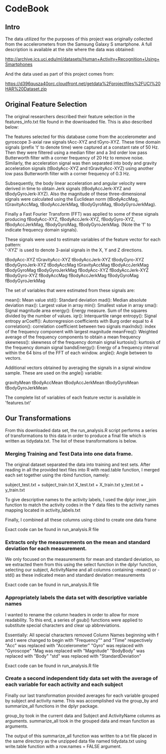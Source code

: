 # CodeBook

## Intro

The data utilized for the purposes of this project was originally collected from the accelerometers from the Samsung Galaxy S smartphone. A full description is available at the site where the data was obtained:

http://archive.ics.uci.edu/ml/datasets/Human+Activity+Recognition+Using+Smartphones

And the data used as part of this project comes from: 

https://d396qusza40orc.cloudfront.net/getdata%2Fprojectfiles%2FUCI%20HAR%20Dataset.zip

## Original Feature Selection

The original researchers described their feature selection in the features_info.txt file found in the downloaded file. This is also described below:

The features selected for this database come from the accelerometer and gyroscope 3-axial raw signals tAcc-XYZ and tGyro-XYZ. These time domain signals (prefix 't' to denote time) were captured at a constant rate of 50 Hz. Then they were filtered using a median filter and a 3rd order low pass Butterworth filter with a corner frequency of 20 Hz to remove noise. Similarly, the acceleration signal was then separated into body and gravity acceleration signals (tBodyAcc-XYZ and tGravityAcc-XYZ) using another low pass Butterworth filter with a corner frequency of 0.3 Hz. 

Subsequently, the body linear acceleration and angular velocity were derived in time to obtain Jerk signals (tBodyAccJerk-XYZ and tBodyGyroJerk-XYZ). Also the magnitude of these three-dimensional signals were calculated using the Euclidean norm (tBodyAccMag, tGravityAccMag, tBodyAccJerkMag, tBodyGyroMag, tBodyGyroJerkMag). 

Finally a Fast Fourier Transform (FFT) was applied to some of these signals producing fBodyAcc-XYZ, fBodyAccJerk-XYZ, fBodyGyro-XYZ, fBodyAccJerkMag, fBodyGyroMag, fBodyGyroJerkMag. (Note the 'f' to indicate frequency domain signals). 

These signals were used to estimate variables of the feature vector for each pattern:  
'-XYZ' is used to denote 3-axial signals in the X, Y and Z directions.

tBodyAcc-XYZ
tGravityAcc-XYZ
tBodyAccJerk-XYZ
tBodyGyro-XYZ
tBodyGyroJerk-XYZ
tBodyAccMag
tGravityAccMag
tBodyAccJerkMag
tBodyGyroMag
tBodyGyroJerkMag
fBodyAcc-XYZ
fBodyAccJerk-XYZ
fBodyGyro-XYZ
fBodyAccMag
fBodyAccJerkMag
fBodyGyroMag
fBodyGyroJerkMag

The set of variables that were estimated from these signals are: 

mean(): Mean value
std(): Standard deviation
mad(): Median absolute deviation 
max(): Largest value in array
min(): Smallest value in array
sma(): Signal magnitude area
energy(): Energy measure. Sum of the squares divided by the number of values. 
iqr(): Interquartile range 
entropy(): Signal entropy
arCoeff(): Autorregresion coefficients with Burg order equal to 4
correlation(): correlation coefficient between two signals
maxInds(): index of the frequency component with largest magnitude
meanFreq(): Weighted average of the frequency components to obtain a mean frequency
skewness(): skewness of the frequency domain signal 
kurtosis(): kurtosis of the frequency domain signal 
bandsEnergy(): Energy of a frequency interval within the 64 bins of the FFT of each window.
angle(): Angle between to vectors.

Additional vectors obtained by averaging the signals in a signal window sample. These are used on the angle() variable:

gravityMean
tBodyAccMean
tBodyAccJerkMean
tBodyGyroMean
tBodyGyroJerkMean

The complete list of variables of each feature vector is available in 'features.txt'

## Our Transformations

From this downloaded data set, the run_analysis.R script performs a series of transformations to this data in order to produce a final file which is written as tidydata.txt. The list of these transformations is below.

### Merging Training and Test Data into one data frame.

The original dataset separated the data into training and test sets. After reading in all the provided text files into R with read.table function, I merged each set together using the rbind function, namely:

subject_test.txt + subject_train.txt
X_test.txt + X_train.txt
y_test.txt + y_train.txt

To give descriptive names to the activity labels, I used the dplyr inner_join function to match the activity codes in the Y data files to the activity names mapping located in activity_labels.txt

Finally, I combined all these columns using cbind to create one data frame

Exact code can be found in run_analysis.R file

### Extracts only the measurements on the mean and standard deviation for each measurement.

We only focused on the measurements for mean and standard deviation, so we extracted them from this using the select function in the dplyr function, selecting our subject, ActivityName and all columns containing -mean() or -std() as these indicated mean and standard deviation measurements

Exact code can be found in run_analysis.R file

### Appropriately labels the data set with descriptive variable names

I wanted to rename the column headers in order to allow for more readability. To this end, a series of gsub() functions were applied to substitute special characters and clear up abbreviations.

Essentially:
All special characters removed
Column Names beginning with f and t were changed to begin with "Frequency"" and "Time" respectively
"Acc" was replaced with "Accelerometer"
"Gyro" was replaced with "Gyroscope"
"Mag was replaced with "Magnitude"
"BodyBody" was replaced with "Body"
"std" was replaced with "StandardDeviation"

Exact code can be found in run_analysis.R file

### Create a second independent tidy data set with the average of each variable for each activity and each subject

Finally our last transformation provided averages for each variable grouped by subject and activity name. This was accomplished via the group_by and summarize_all functions in the dplyr package.

group_by took in the current data and Subject and ActivityName columns as arguments.
summarize_all took in the grouped data and mean function as arguments.

The output of this summarize_all function was written to a txt file placed in the same directory as the unzipped data file named tidydata.txt using write.table function with a row.names = FALSE argument.





